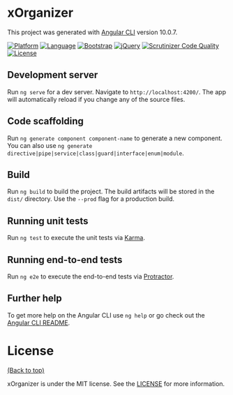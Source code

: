 # xOrganizer

This project was generated with [Angular CLI](https://github.com/angular/angular-cli) version 10.0.7.

[![Platform](https://img.shields.io/badge/platform-windows%20%7C%20macos%20%7C%20linux-blue)](https://img.shields.io/badge/platform-windows%20%7C%20macos%20%7C%20linux-blue)
[![Language](https://img.shields.io/badge/language-angular-orange)](https://img.shields.io/badge/language-ruby-orange)
[![Bootstrap](https://img.shields.io/github/package-json/dependency-version/a-kushnir/x-organizer/bootstrap)](https://img.shields.io/github/package-json/dependency-version/a-kushnir/x-organizer/bootstrap)
[![jQuery](https://img.shields.io/github/package-json/dependency-version/a-kushnir/x-organizer/jquery)](https://img.shields.io/github/package-json/dependency-version/a-kushnir/x-organizer/jquery)
[![Scrutinizer Code Quality](https://img.shields.io/scrutinizer/quality/g/a-kushnir/x-organizer/main)](https://img.shields.io/scrutinizer/quality/g/a-kushnir/x-organizer/main)
[![License](https://img.shields.io/github/license/a-kushnir/x-organizer)](https://img.shields.io/github/license/a-kushnir/x-organizer)

## Development server

Run `ng serve` for a dev server. Navigate to `http://localhost:4200/`. The app will automatically reload if you change any of the source files.

## Code scaffolding

Run `ng generate component component-name` to generate a new component. You can also use `ng generate directive|pipe|service|class|guard|interface|enum|module`.

## Build

Run `ng build` to build the project. The build artifacts will be stored in the `dist/` directory. Use the `--prod` flag for a production build.

## Running unit tests

Run `ng test` to execute the unit tests via [Karma](https://karma-runner.github.io).

## Running end-to-end tests

Run `ng e2e` to execute the end-to-end tests via [Protractor](http://www.protractortest.org/).

## Further help

To get more help on the Angular CLI use `ng help` or go check out the [Angular CLI README](https://github.com/angular/angular-cli/blob/master/README.md).

# License

[(Back to top)](#table-of-contents)

xOrganizer is under the MIT license. See the [LICENSE](https://github.com/a-kushnir/x-stocks/blob/main/LICENSE) for more information.
